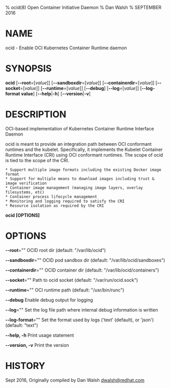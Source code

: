 % ocid(8) Open Container Initiative Daemon
% Dan Walsh
% SEPTEMBER 2016
# NAME
ocid - Enable OCI Kubernetes Container Runtime daemon

# SYNOPSIS
**ocid**
[**--root**=[*value*]]
[**--sandboxdir**=[*value*]]
[**--containerdir**=[*value*]]
[**--socket**=[*value*]]
[**--runtime**=[*value*]]
[**--debug**]
[**--log**=[*value*]]
[**--log-format value**]
[**--help**|**-h**]
[**--version**|**-v**]

# DESCRIPTION
OCI-based implementation of Kubernetes Container Runtime Interface Daemon

ocid is meant to provide an integration path between OCI conformant runtimes and the kubelet. Specifically, it implements the Kubelet Container Runtime Interface (CRI) using OCI conformant runtimes. The scope of ocid is tied to the scope of the CRI.

	* Support multiple image formats including the existing Docker image format
	* Support for multiple means to download images including trust & image verification
	* Container image management (managing image layers, overlay filesystems, etc)
	* Container process lifecycle management
	* Monitoring and logging required to satisfy the CRI
	* Resource isolation as required by the CRI

**ocid [OPTIONS]**

# OPTIONS

**--root**=""
  OCID root dir (default: "/var/lib/ocid")

**--sandboxdir**=""
  OCID pod sandbox dir (default: "/var/lib/ocid/sandboxes")

**--containerdir**=""
  OCID container dir (default: "/var/lib/ocid/containers")

**--socket**=""
  Path to ocid socket (default: "/var/run/ocid.sock")

**--runtime**=""
  OCI runtime path (default: "/usr/bin/runc")

**--debug**
  Enable debug output for logging

**--log**=""
  Set the log file path where internal debug information is written

**--log-format**=""
  Set the format used by logs ('text' (default), or 'json') (default: "text")

**--help, -h**
  Print usage statement

**--version, -v**
  Print the version

# HISTORY
Sept 2016, Originally compiled by Dan Walsh <dwalsh@redhat.com>
